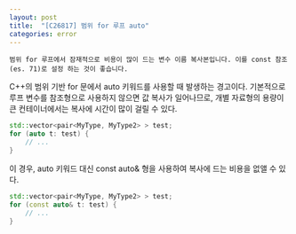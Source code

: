 ```yaml
---
layout: post
title:  "[C26817] 범위 for 루프 auto"
categories: error
---
```


```
범위 for 루프에서 잠재적으로 비용이 많이 드는 변수 이름 복사본입니다. 이를 const 참조 (es. 71)로 설정 하는 것이 좋습니다.
```

C++의 범위 기반 for 문에서 auto 키워드를 사용할 때 발생하는 경고이다.
기본적으로 루프 변수를 참조형으로 사용하지 않으면 값 복사가 일어나므로, 개별 자료형의 용량이 큰 컨테이너에서는 복사에 시간이 많이 걸릴 수 있다.

```cpp
std::vector<pair<MyType, MyType2> > test;
for (auto t: test) {
	// ...
}
```

이 경우, auto 키워드 대신 const auto& 형을 사용하여 복사에 드는 비용을 없앨 수 있다.

```cpp
std::vector<pair<MyType, MyType2> > test;
for (const auto& t: test) {
	// ...
}
```

